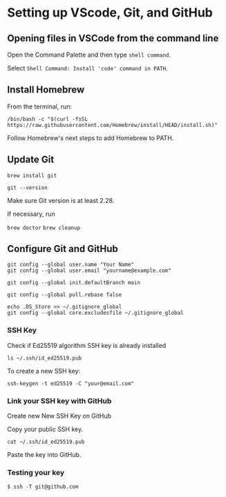 # Setting up VScode, Git, and GitHub

## Opening files in VSCode from the command line

Open the Command Palette and then type `shell command`.

Select `Shell Command: Install 'code' command in PATH`.

## Install Homebrew

From the terminal, run:

`/bin/bash -c "$(curl -fsSL https://raw.githubusercontent.com/Homebrew/install/HEAD/install.sh)"`

Follow Homebrew's next steps to add Homebrew to PATH.

## Update Git

`brew install git`

`git --version`

Make sure Git version is at least 2.28.

If necessary, run

`brew doctor`
`brew cleanup`

## Configure Git and GitHub

```
git config --global user.name "Your Name"
git config --global user.email "yourname@example.com"

git config --global init.defaultBranch main

git config --global pull.rebase false

echo .DS_Store >> ~/.gitignore_global
git config --global core.excludesfile ~/.gitignore_global
```

### SSH Key

Check if Ed25519 algorithm SSH key is already installed

`ls ~/.ssh/id_ed25519.pub`

To create a new SSH key:

`ssh-keygen -t ed25519 -C "your@email.com"`

### Link your SSH key with GitHub

Create new New SSH Key on GitHub

Copy your public SSH key.

`cat ~/.ssh/id_ed25519.pub`

Paste the key into GitHub.

### Testing your key

`$ ssh -T git@github.com`
